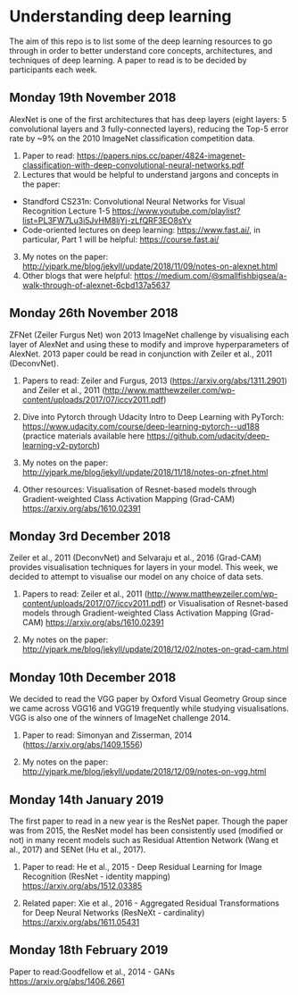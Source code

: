 # Understanding deep learning
The aim of this repo is to list some of the deep learning resources to go through in order to better understand core concepts, architectures, and techniques of deep learning. A paper to read is to be decided by participants each week. 

## Monday 19th November 2018
AlexNet is one of the first architectures that has deep layers (eight layers: 5 convolutional layers and 3 fully-connected layers), reducing the Top-5 error rate by ~9% on the 2010 ImageNet classification competition data.

1. Paper to read: https://papers.nips.cc/paper/4824-imagenet-classification-with-deep-convolutional-neural-networks.pdf
2. Lectures that would be helpful to understand jargons and concepts in the paper: 
  * Standford CS231n: Convolutional Neural Networks for Visual Recognition Lecture 1-5 https://www.youtube.com/playlist?list=PL3FW7Lu3i5JvHM8ljYj-zLfQRF3EO8sYv
  * Code-oriented lectures on deep learning: https://www.fast.ai/, in particular, Part 1 will be helpful: https://course.fast.ai/
3. My notes on the paper: http://yjpark.me/blog/jekyll/update/2018/11/09/notes-on-alexnet.html
4. Other blogs that were helpful: https://medium.com/@smallfishbigsea/a-walk-through-of-alexnet-6cbd137a5637

## Monday 26th November 2018
ZFNet (Zeiler Furgus Net) won 2013 ImageNet challenge by visualising each layer of AlexNet and using these to modify and improve hyperparameters of AlexNet. 2013 paper could be read in conjunction with Zeiler et al., 2011 (DeconvNet).

1. Papers to read: Zeiler and Furgus, 2013 (https://arxiv.org/abs/1311.2901) and Zeiler et al., 2011 (http://www.matthewzeiler.com/wp-content/uploads/2017/07/iccv2011.pdf)

2. Dive into Pytorch through Udacity Intro to Deep Learning with PyTorch: https://www.udacity.com/course/deep-learning-pytorch--ud188 (practice materials available here https://github.com/udacity/deep-learning-v2-pytorch)

3. My notes on the paper: http://yjpark.me/blog/jekyll/update/2018/11/18/notes-on-zfnet.html

4. Other resources: Visualisation of Resnet-based models through Gradient-weighted Class Activation Mapping (Grad-CAM) https://arxiv.org/abs/1610.02391


## Monday 3rd December 2018
Zeiler et al., 2011 (DeconvNet) and Selvaraju et al., 2016 (Grad-CAM) provides visualisation techniques for layers in your model. This week, we decided to attempt to visualise our model on any choice of data sets.

1. Papers to read: Zeiler et al., 2011 (http://www.matthewzeiler.com/wp-content/uploads/2017/07/iccv2011.pdf) or Visualisation of Resnet-based models through Gradient-weighted Class Activation Mapping (Grad-CAM) https://arxiv.org/abs/1610.02391

2. My notes on the paper: http://yjpark.me/blog/jekyll/update/2018/12/02/notes-on-grad-cam.html

## Monday 10th December 2018
We decided to read the VGG paper by Oxford Visual Geometry Group since we came across VGG16 and VGG19 frequently while studying visualisations. VGG is also one of the winners of ImageNet challenge 2014. 
1. Paper to read: Simonyan and Zisserman, 2014 (https://arxiv.org/abs/1409.1556)

2. My notes on the paper: http://yjpark.me/blog/jekyll/update/2018/12/09/notes-on-vgg.html

## Monday 14th January 2019
The first paper to read in a new year is the ResNet paper. Though the paper was from 2015, the ResNet model has been consistently used (modified or not) in many recent models such as Residual Attention Network (Wang et al., 2017) and SENet (Hu et al., 2017).

1. Paper to read: He et al., 2015 - Deep Residual Learning for Image Recognition (ResNet - identity mapping) https://arxiv.org/abs/1512.03385

2. Related paper: Xie et al., 2016 - Aggregated Residual Transformations for Deep Neural Networks (ResNeXt - cardinality) https://arxiv.org/abs/1611.05431


## Monday 18th February 2019
Paper to read:Goodfellow et al., 2014 - GANs https://arxiv.org/abs/1406.2661
